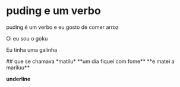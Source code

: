 # puding e um verbo
puding é um verbo e eu gosto de comer
arroz
<p> Oi eu sou o goku</p>
<p> Eu tinha uma galinha <p>
## que se chamava 
*matilu*
**um dia fiquei com fome**
**e matei a 
mariluu**


__underline__
